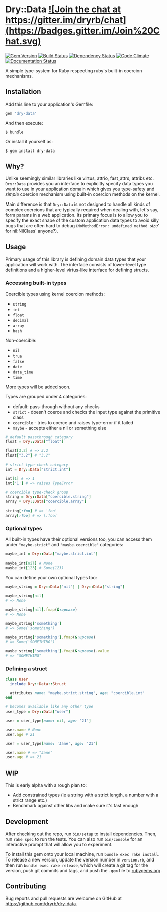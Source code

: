 # Dry::Data <a href="https://gitter.im/dryrb/chat" target="_blank">![Join the chat at https://gitter.im/dryrb/chat](https://badges.gitter.im/Join%20Chat.svg)</a>

<a href="https://rubygems.org/gems/dry-data" target="_blank">![Gem Version](https://badge.fury.io/rb/dry-data.svg)</a>
<a href="https://travis-ci.org/dryrb/dry-data" target="_blank">![Build Status](https://travis-ci.org/dryrb/dry-data.svg?branch=master)</a>
<a href="https://gemnasium.com/dryrb/dry-data" target="_blank">![Dependency Status](https://gemnasium.com/dryrb/dry-data.svg)</a>
<a href="https://codeclimate.com/github/dryrb/dry-data" target="_blank">![Code Climate](https://codeclimate.com/github/dryrb/dry-data/badges/gpa.svg)</a>
<a href="http://inch-ci.org/github/dryrb/dry-data" target="_blank">![Documentation Status](http://inch-ci.org/github/dryrb/dry-data.svg?branch=master&style=flat)</a>

A simple type-system for Ruby respecting ruby's built-in coercion mechanisms.

## Installation

Add this line to your application's Gemfile:

```ruby
gem 'dry-data'
```

And then execute:

    $ bundle

Or install it yourself as:

    $ gem install dry-data

## Why?

Unlike seemingly similar libraries like virtus, attrio, fast_attrs, attribs etc.
`Dry::Data` provides you an interface to explicitly specify data types you want
to use in your application domain which gives you type-safety and *simple* coercion
mechanism using built-in coercion methods on the kernel.

Main difference is that `Dry::Data` is not designed to handle all kinds of complex
coercions that are typically required when dealing with, let's say, form params
in a web application. Its primary focus is to allow you to specify the exact shape
of the custom application data types to avoid silly bugs that are often hard to debug
(`NoMethodError: undefined method `size' for nil:NilClass` anyone?).

## Usage

Primary usage of this library is defining domain data types that your application
will work with. The interface consists of lower-level type definitions and a higher-level
virtus-like interface for defining structs.


### Accessing built-in types

Coercible types using kernel coercion methods:

- `string`
- `int`
- `float`
- `decimal`
- `array`
- `hash`

Non-coercible:

- `nil`
- `true`
- `false`
- `date`
- `date_time`
- `time`

More types will be added soon.

Types are grouped under 4 categories:

- default: pass-through without any checks
- `strict` - doesn't coerce and checks the input type against the primitive class
- `coercible` - tries to coerce and raises type-error if it failed
- `maybe` - accepts either a nil or something else

``` ruby
# default passthrough category
float = Dry::Data["float"]

float[3.2] # => 3.2
float["3.2"] # "3.2"

# strict type-check category
int = Dry::Data["strict.int"]

int[1] # => 1
int['1'] # => raises TypeError

# coercible type-check group
string = Dry::Data["coercible.string"]
array = Dry::Data["coercible.array"]

string[:foo] # => 'foo'
array[:foo] # => [:foo]
```

### Optional types

All built-in types have their optional versions too, you can access them under
`"maybe.strict"` and `"maybe.coercible"` categories:

``` ruby
maybe_int = Dry::Data["maybe.strict.int"]

maybe_int[nil] # None
maybe_int[123] # Some(123)
```

You can define your own optional types too:

``` ruby
maybe_string = Dry::Data["nil"] | Dry::Data["string"]

maybe_string[nil]
# => None

maybe_string[nil].fmap(&:upcase)
# => None

maybe_string['something']
# => Some('something')

maybe_string['something'].fmap(&:upcase)
# => Some('SOMETHING')

maybe_string['something'].fmap(&:upcase).value
# => "SOMETHING"
```

### Defining a struct

``` ruby
class User
  include Dry::Data::Struct

  attributes name: "maybe.strict.string", age: "coercible.int"
end

# becomes available like any other type
user_type = Dry::Data["user"]

user = user_type[name: nil, age: '21']

user.name # None
user.age # 21

user = user_type[name: 'Jane', age: '21']

user.name # => "Jane"
user.age # => 21
```

## WIP

This is early alpha with a rough plan to:

* Add constrained types (ie a string with a strict length, a number with a strict range etc.)
* Benchmark against other libs and make sure it's fast enough

## Development

After checking out the repo, run `bin/setup` to install dependencies. Then, run `rake spec` to run the tests. You can also run `bin/console` for an interactive prompt that will allow you to experiment.

To install this gem onto your local machine, run `bundle exec rake install`. To release a new version, update the version number in `version.rb`, and then run `bundle exec rake release`, which will create a git tag for the version, push git commits and tags, and push the `.gem` file to [rubygems.org](https://rubygems.org).

## Contributing

Bug reports and pull requests are welcome on GitHub at https://github.com/dryrb/dry-data.

